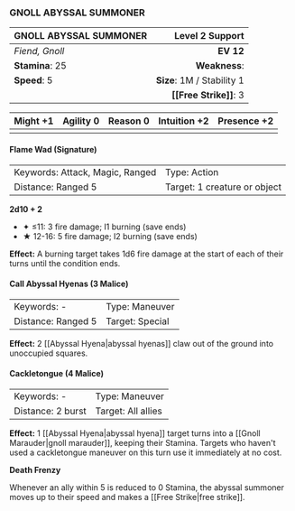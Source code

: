 ### GNOLL ABYSSAL SUMMONER

| GNOLL ABYSSAL SUMMONER |        **Level 2 Support** |
| :--------------------- | -------------------------: |
| *Fiend, Gnoll*         |                  **EV 12** |
| **Stamina**: 25        |              **Weakness**: |
| **Speed**: 5           | **Size**: 1M / Stability 1 |
|                        |     **[[Free Strike]]**: 3 |

| **Might** +1 | **Agility** 0 | **Reason** 0 | **Intuition** +2 | **Presence** +2 |
| ------------ | ------------- | ------------ | ---------------- | --------------- |
|              |               |              |                  |                 |

#### Flame Wad (Signature)

|                                 |                              |
| :------------------------------ | :--------------------------- |
| Keywords: Attack, Magic, Ranged | Type: Action                 |
| Distance: Ranged 5              | Target: 1 creature or object |

**2d10 + 2**

- ✦ ≤11: 3 fire damage; I1 burning (save ends)
- ★ 12-16: 5 fire damage; I2 burning (save ends)

**Effect:** A burning target takes 1d6 fire damage at the start of each of their turns until the condition ends.

#### Call Abyssal Hyenas (3 Malice)

|                    |                 |
| :----------------- | :-------------- |
| Keywords: -        | Type: Maneuver  |
| Distance: Ranged 5 | Target: Special |

**Effect:** 2 [[Abyssal Hyena|abyssal hyenas]] claw out of the ground into unoccupied squares.

#### Cackletongue (4 Malice)

|                   |                    |
| :---------------- | :----------------- |
| Keywords: -       | Type: Maneuver     |
| Distance: 2 burst | Target: All allies |

**Effect:** 1 [[Abyssal Hyena|abyssal hyena]] target turns into a [[Gnoll Marauder|gnoll marauder]], keeping their Stamina. Targets who haven't used a cackletongue maneuver on this turn use it immediately at no cost.

**Death Frenzy**

Whenever an ally within 5 is reduced to 0 Stamina, the abyssal summoner moves up to their speed and makes a [[Free Strike|free strike]].
